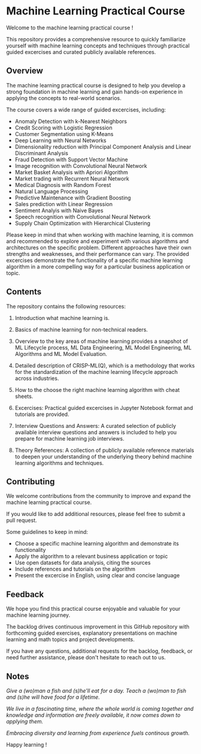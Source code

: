 # Machine Learning Practical Course

Welcome to the machine learning practical course !

This repository provides a comprehensive resource to quickly familiarize yourself with machine learning concepts and techniques through practical guided excercises and curated publicly available references.

## Overview

The machine learning practical course is designed to help you develop a strong foundation in machine learning and gain hands-on experience in applying the concepts to real-world scenarios.

The course covers a wide range of guided excercises, including:

- Anomaly Detection with k-Nearest Neighbors
- Credit Scoring with Logistic Regression
- Customer Segmentation using K-Means
- Deep Learning with Neural Networks
- Dimensionality reduction with Principal Component Analysis and Linear Discriminant Analysis
- Fraud Detection with Support Vector Machine
- Image recognition with Convolutional Neural Network
- Market Basket Analysis with Apriori Algorithm
- Market trading with Recurrent Neural Network
- Medical Diagnosis with Random Forest
- Natural Language Processing
- Predictive Maintenance with Gradient Boosting
- Sales prediction with Linear Regression
- Sentiment Analyis with Naive Bayes
- Speech recognition with Convolutional Neural Network
- Supply Chain Optimization with Hierarchical Clustering

Please keep in mind that when working with machine learning, it is common and recommended to explore and experiment with various algorithms and architectures on the specific problem. Different approaches have their own strengths and weaknesses, and their performance can vary. The provided excercises demonstrate the functionality of a specific machine learning algorithm in a more compelling way for a particular business application or topic.

## Contents

The repository contains the following resources:

1. Introduction what machine learning is.

2. Basics of machine learning for non-technical readers.

3. Overview to the key areas of machine learning provides a snapshot of ML Lifecycle process, ML Data Engineering, ML Model Engineering, ML Algorithms and ML Model Evaluation.

4. Detailed description of CRISP-ML(Q), which is a methodology that works for the standardization of the machine learning lifecycle approach across industries.

5. How to the choose the right machine learning algorithm with cheat sheets.

6. Excercises: Practical guided excercises in Jupyter Notebook format and tutorials are provided.

7. Interview Questions and Answers: A curated selection of publicly available interview questions and answers is included to help you prepare for machine learning job interviews.

8. Theory References: A collection of publicly available reference materials to deepen your understanding of the underlying theory behind machine learning algorithms and techniques.

## Contributing

We welcome contributions from the community to improve and expand the machine learning practical course.

If you would like to add additional resources, please feel free to submit a pull request.

Some guidelines to keep in mind:
- Choose a specific machine learning algorithm and demonstrate its functionality
- Apply the algorithm to a relevant business application or topic
- Use open datasets for data analysis, citing the sources
- Include references and tutorials on the algorithm
- Present the excercise in English, using clear and concise language

## Feedback

We hope you find this practical course enjoyable and valuable for your machine learning journey.

The backlog drives continuous improvement in this GitHub repository with forthcoming guided exercises, explanatory presentations on machine learning and math topics and project developments.

If you have any questions, additional requests for the backlog, feedback, or need further assistance, please don't hesitate to reach out to us.

## Notes

_Give a (wo)man a fish and (s)he'll eat for a day. Teach a (wo)man to fish and (s)he will have food for a lifetime._

_We live in a fascinating time, where the whole world is coming together and knowledge and information are freely available, it now comes down to applying them._

_Embracing diversity and learning from experience fuels continous growth._

Happy learning !
